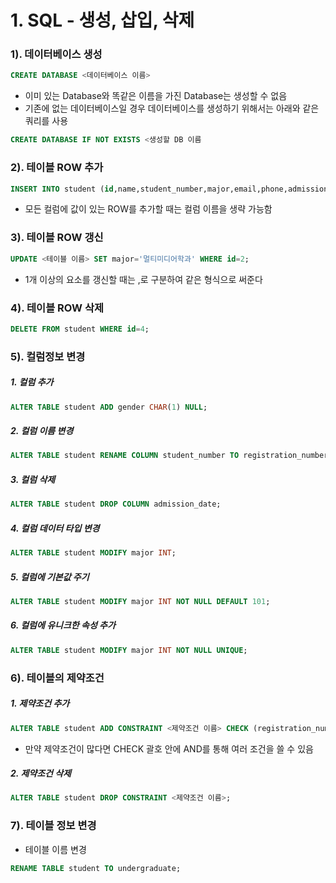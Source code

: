 # 1. SQL - 생성, 삽입, 삭제

### 1). 데이터베이스 생성

```sql
CREATE DATABASE <데이터베이스 이름>
```

- 이미 있는 Database와 똑같은 이름을 가진 Database는 생성할 수 없음
- 기존에 없는 데이터베이스일 경우 데이터베이스를 생성하기 위해서는 아래와 같은 쿼리를 사용

```sql
CREATE DATABASE IF NOT EXISTS <생성할 DB 이름
```

<u></u>



### 2). 테이블 ROW 추가

```sql
INSERT INTO student (id,name,student_number,major,email,phone,admission_date) VALUES (1,'성태후',20142947,'컴퓨터공학','taehos@naver.com','010-1234-1234','2014-03-12')
```

- 모든 컬럼에 값이 있는 ROW를 추가할 때는 컬럼 이름을 생략 가능함

<u></u>



### 3). 테이블 ROW 갱신

```sql
UPDATE <테이블 이름> SET major='멀티미디어학과' WHERE id=2;
```

- 1개 이상의 요소를 갱신할 때는 ,로 구분하여 같은 형식으로 써준다

<u></u>



### 4). 테이블 ROW 삭제

```sql
DELETE FROM student WHERE id=4;
```

<u></u>



### 5). 컬럼정보 변경

##### 1. 컬럼 추가

```sql
ALTER TABLE student ADD gender CHAR(1) NULL;
```

##### 2. 컬럼 이름 변경

```sql
ALTER TABLE student RENAME COLUMN student_number TO registration_number;
```

##### 3. 컬럼 삭제

```sql
ALTER TABLE student DROP COLUMN admission_date;
```

##### 4. 컬럼 데이터 타입 변경

```sql
ALTER TABLE student MODIFY major INT;
```

##### 5. 컬럼에 기본값 주기

```sql
ALTER TABLE student MODIFY major INT NOT NULL DEFAULT 101;
```

##### 6. 컬럼에 유니크한 속성 추가 

```sql
ALTER TABLE student MODIFY major INT NOT NULL UNIQUE;
```





### 6). 테이블의 제약조건

##### 1. 제약조건 추가

```sql
ALTER TABLE student ADD CONSTRAINT <제약조건 이름> CHECK (registration_number <30);
```

- 만약 제약조건이 많다면 CHECK 괄호 안에 AND를 통해 여러 조건을 쓸 수 있음

##### 2. 제약조건 삭제

```sql
ALTER TABLE student DROP CONSTRAINT <제약조건 이름>;
```





### 7). 테이블 정보 변경

- 테이블 이름 변경

```sql
RENAME TABLE student TO undergraduate; 
```

